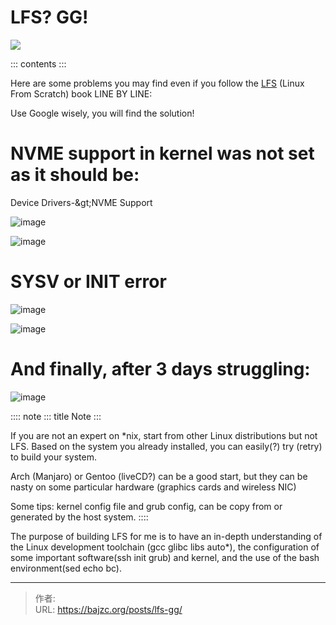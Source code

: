 # LFS? GG!


![](/images/NEOFETCH.jpeg)

::: contents
:::

Here are some problems you may find even if you follow the
[LFS](https://www.linuxfromscratch.org/lfs/view/stable/) (Linux From
Scratch) book LINE BY LINE:

Use Google wisely, you will find the solution!

# NVME support in kernel was not set as it should be:

Device Drivers-\&gt;NVME Support

![image](/images/NVME_SSD.jpeg)

![image](/images/NVME_ERROR.jpeg)

# SYSV or INIT error

![image](/images/SYSV_ERROR.jpeg)

![image](/images/INIT_ERROR.jpeg)

# And finally, after 3 days struggling:

![image](/images/FIRST_BOOT.jpeg)

:::: note
::: title
Note
:::

If you are not an expert on \*nix, start from other Linux distributions
but not LFS. Based on the system you already installed, you can
easily(?) try (retry) to build your system.

Arch (Manjaro) or Gentoo (liveCD?) can be a good start, but they can be
nasty on some particular hardware (graphics cards and wireless NIC)

Some tips: kernel config file and grub config, can be copy from or
generated by the host system.
::::

The purpose of building LFS for me is to have an in-depth understanding
of the Linux development toolchain (gcc glibc libs auto\*), the
configuration of some important software(ssh init grub) and kernel, and
the use of the bash environment(sed echo bc).


---

> 作者:   
> URL: https://bajzc.org/posts/lfs-gg/  

